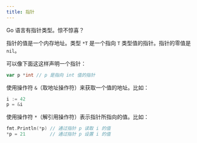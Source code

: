 ```yaml
---
title: 指针
---
```


Go 语言有指针类型。惊不惊喜？

指针的值是一个内存地址。类型 `*T` 是一个指向 `T` 类型值的指针。指针的零值是 `nil`。

可以像下面这这样声明一个指针：

```go
var p *int // p 是指向 int 值的指针
```

使用操作符 `&`（取地址操作符）来获取一个值的地址。比如：

```go
i := 42
p = &i
```

使用操作符 `*`（解引用操作符）表示指针所指向的值。比如：

```go
fmt.Println(*p) // 通过指针 p 读取 i 的值
*p = 21         // 通过指针 p 设置 i 的值
```